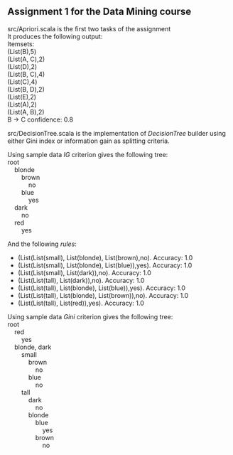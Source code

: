 ## Assignment 1 for the Data Mining course
src/Apriori.scala is the first two tasks of the assignment  
It produces the following output:  
Itemsets:   
(List(B),5)  
(List(A, C),2)  
(List(D),2)  
(List(B, C),4)  
(List(C),4)  
(List(B, D),2)  
(List(E),2)  
(List(A),2)  
(List(A, B),2)  
B -> C confidence: 0.8  

src/DecisionTree.scala is the implementation of _DecisionTree_ builder using either Gini index or information gain as splitting criteria.

Using sample data _IG_ criterion gives the following tree:  
root  
&nbsp;&nbsp;&nbsp;&nbsp;blonde  
&nbsp;&nbsp;&nbsp;&nbsp;&nbsp;&nbsp;&nbsp;&nbsp;brown  
&nbsp;&nbsp;&nbsp;&nbsp;&nbsp;&nbsp;&nbsp;&nbsp;&nbsp;&nbsp;&nbsp;&nbsp;no  
&nbsp;&nbsp;&nbsp;&nbsp;&nbsp;&nbsp;&nbsp;&nbsp;blue  
&nbsp;&nbsp;&nbsp;&nbsp;&nbsp;&nbsp;&nbsp;&nbsp;&nbsp;&nbsp;&nbsp;&nbsp;yes  
&nbsp;&nbsp;&nbsp;&nbsp;dark  
&nbsp;&nbsp;&nbsp;&nbsp;&nbsp;&nbsp;&nbsp;&nbsp;no  
&nbsp;&nbsp;&nbsp;&nbsp;red   
&nbsp;&nbsp;&nbsp;&nbsp;&nbsp;&nbsp;&nbsp;&nbsp;yes

And the following *rules*:
* (List(List(small), List(blonde), List(brown),no). Accuracy: 1.0
* (List(List(small), List(blonde), List(blue)),yes). Accuracy: 1.0
* (List(List(small), List(dark)),no). Accuracy: 1.0
* (List(List(tall), List(dark)),no). Accuracy: 1.0
* (List(List(tall), List(blonde), List(blue)),yes). Accuracy: 1.0
* (List(List(tall), List(blonde), List(brown)),no). Accuracy: 1.0
* (List(List(tall), List(red)),yes). Accuracy: 1.0


Using sample data _Gini_ criterion gives the following tree:  
root  
&nbsp;&nbsp;&nbsp;&nbsp;red  
&nbsp;&nbsp;&nbsp;&nbsp;&nbsp;&nbsp;&nbsp;&nbsp;yes  
&nbsp;&nbsp;&nbsp;&nbsp;blonde, dark  
&nbsp;&nbsp;&nbsp;&nbsp;&nbsp;&nbsp;&nbsp;&nbsp;small  
&nbsp;&nbsp;&nbsp;&nbsp;&nbsp;&nbsp;&nbsp;&nbsp;&nbsp;&nbsp;&nbsp;&nbsp;brown  
&nbsp;&nbsp;&nbsp;&nbsp;&nbsp;&nbsp;&nbsp;&nbsp;&nbsp;&nbsp;&nbsp;&nbsp;&nbsp;&nbsp;&nbsp;&nbsp;no  
&nbsp;&nbsp;&nbsp;&nbsp;&nbsp;&nbsp;&nbsp;&nbsp;&nbsp;&nbsp;&nbsp;&nbsp;blue  
&nbsp;&nbsp;&nbsp;&nbsp;&nbsp;&nbsp;&nbsp;&nbsp;&nbsp;&nbsp;&nbsp;&nbsp;&nbsp;&nbsp;&nbsp;&nbsp;no  
&nbsp;&nbsp;&nbsp;&nbsp;&nbsp;&nbsp;&nbsp;&nbsp;tall  
&nbsp;&nbsp;&nbsp;&nbsp;&nbsp;&nbsp;&nbsp;&nbsp;&nbsp;&nbsp;&nbsp;&nbsp;dark  
&nbsp;&nbsp;&nbsp;&nbsp;&nbsp;&nbsp;&nbsp;&nbsp;&nbsp;&nbsp;&nbsp;&nbsp;&nbsp;&nbsp;&nbsp;&nbsp;no  
&nbsp;&nbsp;&nbsp;&nbsp;&nbsp;&nbsp;&nbsp;&nbsp;&nbsp;&nbsp;&nbsp;&nbsp;blonde  
&nbsp;&nbsp;&nbsp;&nbsp;&nbsp;&nbsp;&nbsp;&nbsp;&nbsp;&nbsp;&nbsp;&nbsp;&nbsp;&nbsp;&nbsp;&nbsp;blue  
&nbsp;&nbsp;&nbsp;&nbsp;&nbsp;&nbsp;&nbsp;&nbsp;&nbsp;&nbsp;&nbsp;&nbsp;&nbsp;&nbsp;&nbsp;&nbsp;&nbsp;&nbsp;&nbsp;&nbsp;yes  
&nbsp;&nbsp;&nbsp;&nbsp;&nbsp;&nbsp;&nbsp;&nbsp;&nbsp;&nbsp;&nbsp;&nbsp;&nbsp;&nbsp;&nbsp;&nbsp;brown  
&nbsp;&nbsp;&nbsp;&nbsp;&nbsp;&nbsp;&nbsp;&nbsp;&nbsp;&nbsp;&nbsp;&nbsp;&nbsp;&nbsp;&nbsp;&nbsp;&nbsp;&nbsp;&nbsp;&nbsp;no  

